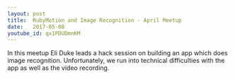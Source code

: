 ```yaml
---
layout: post
title:  RubyMotion and Image Recognition - April Meetup
date:   2017-05-08
youtube_id: qx1PDUDmnKM
---
```

In this meetup Eli Duke leads a hack session on building an app which does image recognition. Unfortunately, we run into technical difficulties with the app as well as the video recording.

